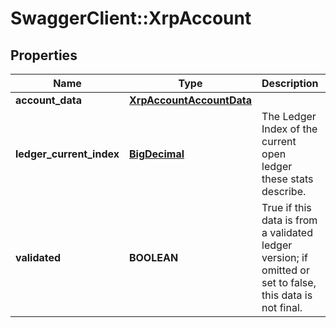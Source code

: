 # SwaggerClient::XrpAccount

## Properties
Name | Type | Description | Notes
------------ | ------------- | ------------- | -------------
**account_data** | [**XrpAccountAccountData**](XrpAccountAccountData.md) |  | [optional] 
**ledger_current_index** | [**BigDecimal**](BigDecimal.md) | The Ledger Index of the current open ledger these stats describe. | [optional] 
**validated** | **BOOLEAN** | True if this data is from a validated ledger version; if omitted or set to false, this data is not final. | [optional] 

